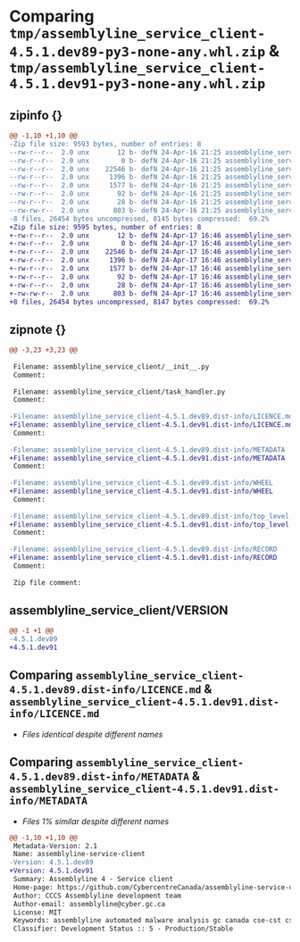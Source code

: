 # Comparing `tmp/assemblyline_service_client-4.5.1.dev89-py3-none-any.whl.zip` & `tmp/assemblyline_service_client-4.5.1.dev91-py3-none-any.whl.zip`

## zipinfo {}

```diff
@@ -1,10 +1,10 @@
-Zip file size: 9593 bytes, number of entries: 8
--rw-r--r--  2.0 unx       12 b- defN 24-Apr-16 21:25 assemblyline_service_client/VERSION
--rw-r--r--  2.0 unx        0 b- defN 24-Apr-16 21:25 assemblyline_service_client/__init__.py
--rw-r--r--  2.0 unx    22546 b- defN 24-Apr-16 21:25 assemblyline_service_client/task_handler.py
--rw-r--r--  2.0 unx     1396 b- defN 24-Apr-16 21:25 assemblyline_service_client-4.5.1.dev89.dist-info/LICENCE.md
--rw-r--r--  2.0 unx     1577 b- defN 24-Apr-16 21:25 assemblyline_service_client-4.5.1.dev89.dist-info/METADATA
--rw-r--r--  2.0 unx       92 b- defN 24-Apr-16 21:25 assemblyline_service_client-4.5.1.dev89.dist-info/WHEEL
--rw-r--r--  2.0 unx       28 b- defN 24-Apr-16 21:25 assemblyline_service_client-4.5.1.dev89.dist-info/top_level.txt
--rw-rw-r--  2.0 unx      803 b- defN 24-Apr-16 21:25 assemblyline_service_client-4.5.1.dev89.dist-info/RECORD
-8 files, 26454 bytes uncompressed, 8145 bytes compressed:  69.2%
+Zip file size: 9595 bytes, number of entries: 8
+-rw-r--r--  2.0 unx       12 b- defN 24-Apr-17 16:46 assemblyline_service_client/VERSION
+-rw-r--r--  2.0 unx        0 b- defN 24-Apr-17 16:46 assemblyline_service_client/__init__.py
+-rw-r--r--  2.0 unx    22546 b- defN 24-Apr-17 16:46 assemblyline_service_client/task_handler.py
+-rw-r--r--  2.0 unx     1396 b- defN 24-Apr-17 16:46 assemblyline_service_client-4.5.1.dev91.dist-info/LICENCE.md
+-rw-r--r--  2.0 unx     1577 b- defN 24-Apr-17 16:46 assemblyline_service_client-4.5.1.dev91.dist-info/METADATA
+-rw-r--r--  2.0 unx       92 b- defN 24-Apr-17 16:46 assemblyline_service_client-4.5.1.dev91.dist-info/WHEEL
+-rw-r--r--  2.0 unx       28 b- defN 24-Apr-17 16:46 assemblyline_service_client-4.5.1.dev91.dist-info/top_level.txt
+-rw-rw-r--  2.0 unx      803 b- defN 24-Apr-17 16:46 assemblyline_service_client-4.5.1.dev91.dist-info/RECORD
+8 files, 26454 bytes uncompressed, 8147 bytes compressed:  69.2%
```

## zipnote {}

```diff
@@ -3,23 +3,23 @@
 
 Filename: assemblyline_service_client/__init__.py
 Comment: 
 
 Filename: assemblyline_service_client/task_handler.py
 Comment: 
 
-Filename: assemblyline_service_client-4.5.1.dev89.dist-info/LICENCE.md
+Filename: assemblyline_service_client-4.5.1.dev91.dist-info/LICENCE.md
 Comment: 
 
-Filename: assemblyline_service_client-4.5.1.dev89.dist-info/METADATA
+Filename: assemblyline_service_client-4.5.1.dev91.dist-info/METADATA
 Comment: 
 
-Filename: assemblyline_service_client-4.5.1.dev89.dist-info/WHEEL
+Filename: assemblyline_service_client-4.5.1.dev91.dist-info/WHEEL
 Comment: 
 
-Filename: assemblyline_service_client-4.5.1.dev89.dist-info/top_level.txt
+Filename: assemblyline_service_client-4.5.1.dev91.dist-info/top_level.txt
 Comment: 
 
-Filename: assemblyline_service_client-4.5.1.dev89.dist-info/RECORD
+Filename: assemblyline_service_client-4.5.1.dev91.dist-info/RECORD
 Comment: 
 
 Zip file comment:
```

## assemblyline_service_client/VERSION

```diff
@@ -1 +1 @@
-4.5.1.dev89
+4.5.1.dev91
```

## Comparing `assemblyline_service_client-4.5.1.dev89.dist-info/LICENCE.md` & `assemblyline_service_client-4.5.1.dev91.dist-info/LICENCE.md`

 * *Files identical despite different names*

## Comparing `assemblyline_service_client-4.5.1.dev89.dist-info/METADATA` & `assemblyline_service_client-4.5.1.dev91.dist-info/METADATA`

 * *Files 1% similar despite different names*

```diff
@@ -1,10 +1,10 @@
 Metadata-Version: 2.1
 Name: assemblyline-service-client
-Version: 4.5.1.dev89
+Version: 4.5.1.dev91
 Summary: Assemblyline 4 - Service client
 Home-page: https://github.com/CybercentreCanada/assemblyline-service-client/
 Author: CCCS Assemblyline development team
 Author-email: assemblyline@cyber.gc.ca
 License: MIT
 Keywords: assemblyline automated malware analysis gc canada cse-cst cse cst cyber cccs
 Classifier: Development Status :: 5 - Production/Stable
```

